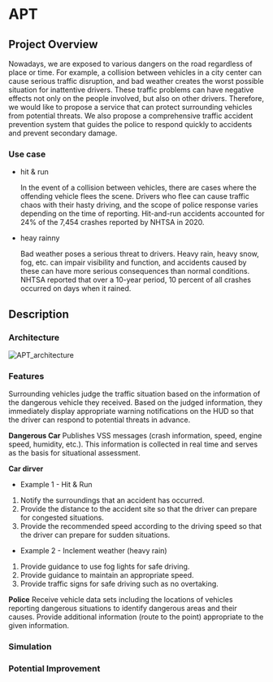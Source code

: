 # APT

## Project Overview

Nowadays, we are exposed to various dangers on the road regardless of place or time. For example, a collision between vehicles in a city center can cause serious traffic disruption, and bad weather creates the worst possible situation for inattentive drivers. These traffic problems can have negative effects not only on the people involved, but also on other drivers.
Therefore, we would like to propose a service that can protect surrounding vehicles from potential threats. We also propose a comprehensive traffic accident prevention system that guides the police to respond quickly to accidents and prevent secondary damage.

### Use case

- hit & run

	In the event of a collision between vehicles, there are cases where the offending vehicle flees the scene. Drivers who flee can cause traffic chaos with their hasty driving, and the scope of police response varies depending on the time of reporting. Hit-and-run accidents accounted for 24% of the 7,454 crashes reported by NHTSA in 2020.

- heay rainny

	Bad weather poses a serious threat to drivers. Heavy rain, heavy snow, fog, etc. can impair visibility and function, and accidents caused by these can have more serious consequences than normal conditions. NHTSA reported that over a 10-year period, 10 percent of all crashes occurred on days when it rained.

## Description
### Architecture
![APT_architecture](https://github.com/user-attachments/assets/a85ab296-1135-487f-8e65-ee53d13a284b)
### Features

Surrounding vehicles judge the traffic situation based on the information of the dangerous vehicle they received. Based on the judged information, they immediately display appropriate warning notifications on the HUD so that the driver can respond to potential threats in advance.

**Dangerous Car**
	Publishes VSS messages (crash information, speed, engine speed, humidity, etc.). This information is collected in real time and serves as the basis for situational assessment.

**Car dirver**
- Example 1 - Hit & Run
1) Notify the surroundings that an accident has occurred.
2) Provide the distance to the accident site so that the driver can prepare for congested situations.
3) Provide the recommended speed according to the driving speed so that the driver can prepare for sudden situations.

- Example 2 - Inclement weather (heavy rain)
1) Provide guidance to use fog lights for safe driving.
2) Provide guidance to maintain an appropriate speed.
3) Provide traffic signs for safe driving such as no overtaking.

**Police**
	Receive vehicle data sets including the locations of vehicles reporting dangerous situations to identify dangerous areas and their causes. Provide additional information (route to the point) appropriate to the given information.

 ### Simulation
 ### Potential Improvement
